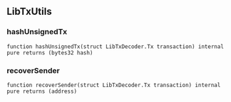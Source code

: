 ## LibTxUtils

### hashUnsignedTx

```solidity
function hashUnsignedTx(struct LibTxDecoder.Tx transaction) internal pure returns (bytes32 hash)
```

### recoverSender

```solidity
function recoverSender(struct LibTxDecoder.Tx transaction) internal pure returns (address)
```


